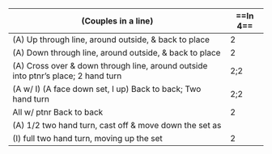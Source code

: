 |(Couples in a line) |==In 4==|
|----|-----|
|(A) Up through line, around outside, & back to place |2|
|(A) Down through line, around outside, & back to place |2|
|(A) Cross over & down through line, around outside into ptnr’s place; 2 hand turn |2;2|
|(A w/ I) (A face down set, I up) Back to back; Two hand turn |2;2|
|All w/ ptnr Back to back |2|
(A) 1/2 two hand turn, cast off & move down the set as ||
(I) full two hand turn, moving up the set |2|
